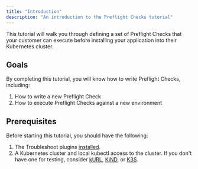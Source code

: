 ```yaml
---
title: "Introduction"
description: "An introduction to the Preflight Checks tutorial"
---
```


This tutorial will walk you through defining a set of Preflight Checks that your customer can execute before installing your application into their Kubernetes cluster.

## Goals

By completing this tutorial, you will know how to write Preflight Checks, including:

1. How to write a new Preflight Check
2. How to execute Preflight Checks against a new environment

## Prerequisites

Before starting this tutorial, you should have the following:

1. The Troubleshoot plugins [installed](/#installation).
2. A Kubernetes cluster and local kubectl access to the cluster. If you don't have one for testing, consider [kURL](https://kurl.sh), [KiND](https://github.com/kubernetes-sigs/kind), or [K3S](https://k3s.io).
